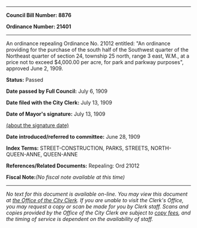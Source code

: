 

********

**Council Bill Number: 8876**
   
**Ordinance Number: 21401**
********

 An ordinance repealing Ordinance No. 21012 entitled: "An ordinance providing for the purchase of the south half of the Southwest quarter of the Northeast quarter of section 24, township 25 north, range 3 east, W.M., at a price not to exceed $4,000.00 per acre, for park and parkway purposes", approved June 2, 1909.

**Status:** Passed
   
**Date passed by Full Council:** July 6, 1909
   
**Date filed with the City Clerk:** July 13, 1909
   
**Date of Mayor's signature:** July 13, 1909
   
[(about the signature date)](/~public/approvaldate.htm)
   
   
   
**Date introduced/referred to committee:** June 28, 1909
   
   
**Index Terms:** STREET-CONSTRUCTION, PARKS, STREETS, NORTH-QUEEN-ANNE, QUEEN-ANNE

**References/Related Documents:** Repealing: Ord 21012

**Fiscal Note:**_(No fiscal note available at this time)_
********

_No text for this document is available on-line. You may view this document at [the Office of the City Clerk](http://www.seattle.gov/leg/clerk/contactUs.htm). If you are unable to visit the Clerk's Office, you may request a copy or scan be made for you by Clerk staff. Scans and copies provided by the Office of the City Clerk are subject to [copy fees](http://clerk.seattle.gov/~public/clerkfees.htm), and the timing of service is dependent on the availability of staff._

